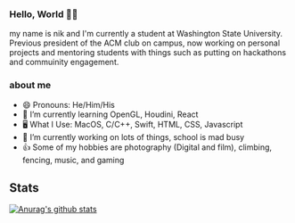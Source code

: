 ### Hello, World 👋😁
my name is nik and I'm currently a student at Washington State University. Previous president of the ACM club on campus, now working on personal projects and mentoring students with things such as putting on hackathons and commuinity engagement.
### about me
* 😄 Pronouns: He/Him/His
* 🌱 I’m currently learning OpenGL, Houdini, React
* 🖥 What I Use: MacOS, C/C++, Swift, HTML, CSS, Javascript
* 🔭 I’m currently working on lots of things, school is mad busy 
* 👍 Some of my hobbies are photography (Digital and film), climbing, fencing, music, and gaming

## Stats

[![Anurag's github stats](https://github-readme-stats.vercel.app/api?username=nikwalton&bg_color=232946&text_color=fffffe&title_color=eebbc3&show_icons=true&icon_color=eebbc3&count_private=true)](https://github.com/anuraghazra/github-readme-stats)

<!--
**nikwalton/nikwalton** is a ✨ _special_ ✨ repository because its `README.md` (this file) appears on your GitHub profile.

Here are some ideas to get you started:

- 🔭 I’m currently working on ...
- 🌱 I’m currently learning ...
- 👯 I’m looking to collaborate on ...
- 🤔 I’m looking for help with ...
- 💬 Ask me about ...
- 📫 How to reach me: ...
- 😄 Pronouns: ...
- ⚡ Fun fact: ...
-->
